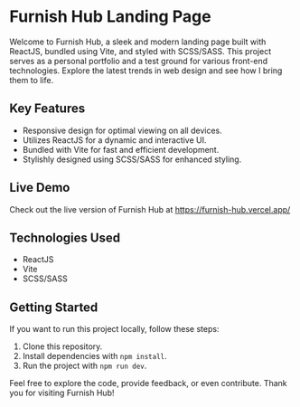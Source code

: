 
# Furnish Hub Landing Page

Welcome to Furnish Hub, a sleek and modern landing page built with ReactJS, bundled using Vite, and styled with SCSS/SASS. This project serves as a personal portfolio and a test ground for various front-end technologies. Explore the latest trends in web design and see how I bring them to life.

## Key Features

- Responsive design for optimal viewing on all devices.
- Utilizes ReactJS for a dynamic and interactive UI.
- Bundled with Vite for fast and efficient development.
- Stylishly designed using SCSS/SASS for enhanced styling.

## Live Demo

Check out the live version of Furnish Hub at https://furnish-hub.vercel.app/

## Technologies Used

- ReactJS
- Vite
- SCSS/SASS

## Getting Started

If you want to run this project locally, follow these steps:

1. Clone this repository.
2. Install dependencies with `npm install`.
3. Run the project with `npm run dev`.

Feel free to explore the code, provide feedback, or even contribute. Thank you for visiting Furnish Hub!


